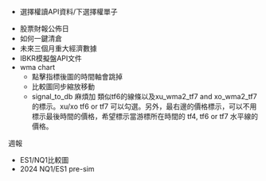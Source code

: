 - 選擇權讀API資料/下選擇權單子
* 股票財報公佈日
* 如何一鍵清倉
* 未來三個月重大經濟數據
* IBKR模擬盤API文件
* wma chart
	* 點擊指標後圖的時間軸會跳掉
	* 比較圖同步縮放移動
	* signal_to_db 麻煩加 類似tf6的線條以及xu_wma2_tf7 and xo_wma2_tf7的標示。xu/xo tf6 or tf7 可以勾選。另外，最右邊的價格標示，可以不用標示最後時間的價格，希望標示當游標所在時間的 tf4, tf6 or tf7 水平線的價格。



週報
- ES1/NQ1比較圖
- 2024 NQ1/ES1 pre-sim
